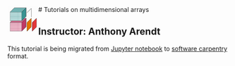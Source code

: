 <img src="../../img/ndarray_icon.png" width = "70" align ="left">
# Tutorials on multidimensional arrays

## Instructor: Anthony Arendt

This tutorial is being migrated from [Jupyter notebook](https://github.com/geohackweek/geohackweek.github.io/blob/master/tutorials/nD_Arrays/xarraySeminar.ipynb) to [software carpentry](https://geohackweek.github.io/nDarrays/) format. 